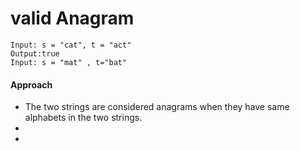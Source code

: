 # valid Anagram

```
Input: s = "cat", t = "act"
Output:true
Input: s = "mat" , t="bat"
```

#### Approach

* The two strings are considered anagrams when they have same alphabets in the two strings.
*
*
